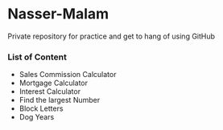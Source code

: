 # Nasser-Malam
Private repository for practice and get to hang of using GitHub

### List of Content
* Sales Commission Calculator 
* Mortgage Calculator
* Interest Calculator
* Find the largest Number
* Block Letters
* Dog Years
